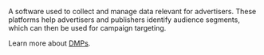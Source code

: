 A software used to collect and manage data relevant for advertisers. These
platforms help advertisers and publishers identify audience segments, which can
then be used for campaign targeting.

Learn more about [DMPs](https://en.wikipedia.org/wiki/Data_management_platform).

